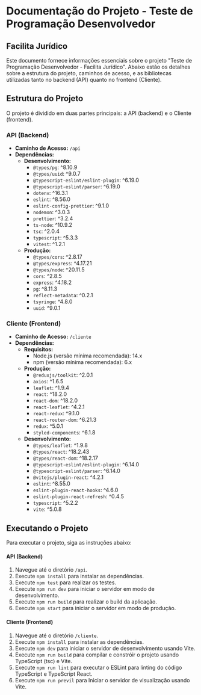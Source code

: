 # Documentação do Projeto - Teste de Programação Desenvolvedor

## Facilita Jurídico

Este documento fornece informações essenciais sobre o projeto "Teste de Programação Desenvolvedor - Facilita Jurídico". Abaixo estão os detalhes sobre a estrutura do projeto, caminhos de acesso, e as bibliotecas utilizadas tanto no backend (API) quanto no frontend (Cliente).

## Estrutura do Projeto

O projeto é dividido em duas partes principais: a API (backend) e o Cliente (frontend).

### API (Backend)

- **Caminho de Acesso:** `/api`
- **Dependências:**
  - **Desenvolvimento:**
    - `@types/pg`: ^8.10.9
    - `@types/uuid`: ^9.0.7
    - `@typescript-eslint/eslint-plugin`: ^6.19.0
    - `@typescript-eslint/parser`: ^6.19.0
    - `dotenv`: ^16.3.1
    - `eslint`: ^8.56.0
    - `eslint-config-prettier`: ^9.1.0
    - `nodemon`: ^3.0.3
    - `prettier`: ^3.2.4
    - `ts-node`: ^10.9.2
    - `tsc`: ^2.0.4
    - `typescript`: ^5.3.3
    - `vitest`: ^1.2.1
  - **Produção:**
    - `@types/cors`: ^2.8.17
    - `@types/express`: ^4.17.21
    - `@types/node`: ^20.11.5
    - `cors`: ^2.8.5
    - `express`: ^4.18.2
    - `pg`: ^8.11.3
    - `reflect-metadata`: ^0.2.1
    - `tsyringe`: ^4.8.0
    - `uuid`: ^9.0.1

### Cliente (Frontend)

- **Caminho de Acesso:** `/cliente`
- **Dependências:**
  - **Requisitos:**
    - Node.js (versão mínima recomendada): 14.x
    - npm (versão mínima recomendada): 6.x
  - **Produção:**
    - `@reduxjs/toolkit`: ^2.0.1
    - `axios`: ^1.6.5
    - `leaflet`: ^1.9.4
    - `react`: ^18.2.0
    - `react-dom`: ^18.2.0
    - `react-leaflet`: ^4.2.1
    - `react-redux`: ^9.1.0
    - `react-router-dom`: ^6.21.3
    - `redux`: ^5.0.1
    - `styled-components`: ^6.1.8
  - **Desenvolvimento:**
    - `@types/leaflet`: ^1.9.8
    - `@types/react`: ^18.2.43
    - `@types/react-dom`: ^18.2.17
    - `@typescript-eslint/eslint-plugin`: ^6.14.0
    - `@typescript-eslint/parser`: ^6.14.0
    - `@vitejs/plugin-react`: ^4.2.1
    - `eslint`: ^8.55.0
    - `eslint-plugin-react-hooks`: ^4.6.0
    - `eslint-plugin-react-refresh`: ^0.4.5
    - `typescript`: ^5.2.2
    - `vite`: ^5.0.8

## Executando o Projeto

Para executar o projeto, siga as instruções abaixo:

#### API (Backend)

1. Navegue até o diretório `/api`.
2. Execute `npm install` para instalar as dependências.
3. Execute `npm test` para realizar os testes.
4. Execute `npm run dev` para iniciar o servidor em modo de desenvolvimento.
5. Execute `npm run build` para realizar o build da aplicação.
6. Execute `npm start` para iniciar o servidor em modo de produção.

#### Cliente (Frontend)

1. Navegue até o diretório `/cliente`.
2. Execute `npm install` para instalar as dependências.
3. Execute `npm dev` para iniciar o servidor de desenvolvimento usando Vite.
4. Execute `npm run build` para compilar e constróir o projeto usando TypeScript (tsc) e Vite.
5. Execute `npm run lint` para executar o ESLint para linting do código TypeScript e TypeScript React.
6. Execute `npm run previl` para Iniciar o servidor de visualização usando Vite.
